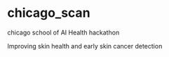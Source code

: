 # chicago_scan
chicago school of AI Health hackathon

Improving skin health and early skin cancer detection
